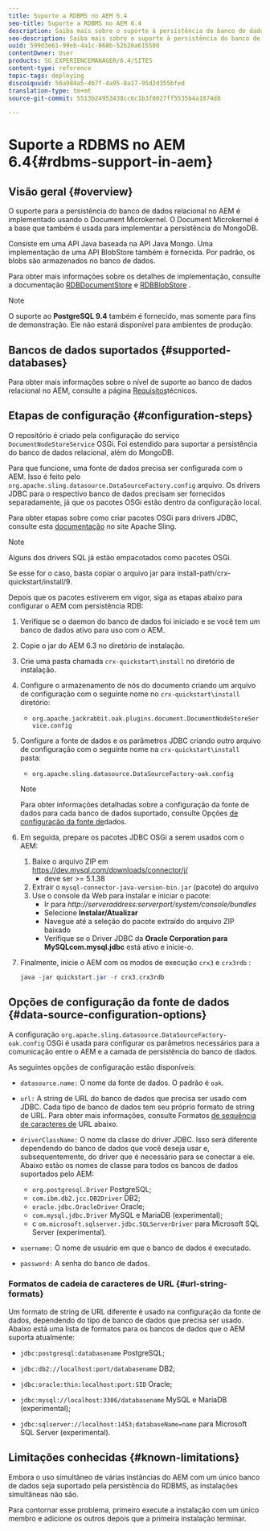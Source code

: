 ```yaml
---
title: Suporte a RDBMS no AEM 6.4
seo-title: Suporte a RDBMS no AEM 6.4
description: Saiba mais sobre o suporte à persistência do banco de dados relacional no AEM 6.4 e as opções de configuração disponíveis.
seo-description: Saiba mais sobre o suporte à persistência do banco de dados relacional no AEM 6.4 e as opções de configuração disponíveis.
uuid: 599d3e61-99eb-4a1c-868b-52b20a615500
contentOwner: User
products: SG_EXPERIENCEMANAGER/6.4/SITES
content-type: reference
topic-tags: deploying
discoiquuid: 56a984a5-4b7f-4a95-8a17-95d2d355bfed
translation-type: tm+mt
source-git-commit: 5513b24953438cc6c1b3f0027ff5535b4a1874d8

---
```



# Suporte a RDBMS no AEM 6.4{#rdbms-support-in-aem}

## Visão geral {#overview}

O suporte para a persistência do banco de dados relacional no AEM é implementado usando o Document Microkernel. O Document Microkernel é a base que também é usada para implementar a persistência do MongoDB.

Consiste em uma API Java baseada na API Java Mongo. Uma implementação de uma API BlobStore também é fornecida. Por padrão, os blobs são armazenados no banco de dados.

Para obter mais informações sobre os detalhes de implementação, consulte a documentação [RDBDocumentStore](https://jackrabbit.apache.org/oak/docs/apidocs/org/apache/jackrabbit/oak/plugins/document/rdb/RDBDocumentStore.html) e [RDBBlobStore](https://jackrabbit.apache.org/oak/docs/apidocs/org/apache/jackrabbit/oak/plugins/document/rdb/RDBBlobStore.html) .

>[!NOTE]
>
>O suporte ao **PostgreSQL 9.4** também é fornecido, mas somente para fins de demonstração. Ele não estará disponível para ambientes de produção.

## Bancos de dados suportados {#supported-databases}

Para obter mais informações sobre o nível de suporte ao banco de dados relacional no AEM, consulte a página [Requisitos](/help/sites-deploying/technical-requirements.md)técnicos.

## Etapas de configuração {#configuration-steps}

O repositório é criado pela configuração do serviço `DocumentNodeStoreService` OSGi. Foi estendido para suportar a persistência do banco de dados relacional, além do MongoDB.

Para que funcione, uma fonte de dados precisa ser configurada com o AEM. Isso é feito pelo `org.apache.sling.datasource.DataSourceFactory.config` arquivo. Os drivers JDBC para o respectivo banco de dados precisam ser fornecidos separadamente, já que os pacotes OSGi estão dentro da configuração local.

Para obter etapas sobre como criar pacotes OSGi para drivers JDBC, consulte esta [documentação](https://wiki.eclipse.org/Create_and_Export_MySQL_JDBC_driver_bundle) no site Apache Sling.

>[!NOTE]
>
>Alguns dos drivers SQL já estão empacotados como pacotes OSGi.
>
>Se esse for o caso, basta copiar o arquivo jar para install-path/crx-quickstart/install/9.

Depois que os pacotes estiverem em vigor, siga as etapas abaixo para configurar o AEM com persistência RDB:

1. Verifique se o daemon do banco de dados foi iniciado e se você tem um banco de dados ativo para uso com o AEM.
1. Copie o jar do AEM 6.3 no diretório de instalação.
1. Crie uma pasta chamada `crx-quickstart\install` no diretório de instalação.
1. Configure o armazenamento de nós do documento criando um arquivo de configuração com o seguinte nome no `crx-quickstart\install` diretório:

   * `org.apache.jackrabbit.oak.plugins.document.DocumentNodeStoreService.config`

1. Configure a fonte de dados e os parâmetros JDBC criando outro arquivo de configuração com o seguinte nome na `crx-quickstart\install` pasta:

   * `org.apache.sling.datasource.DataSourceFactory-oak.config`
   >[!NOTE]
   >
   >Para obter informações detalhadas sobre a configuração da fonte de dados para cada banco de dados suportado, consulte Opções [de configuração da fonte de](/help/sites-deploying/rdbms-support-in-aem.md#data-source-configuration-options)dados.

1. Em seguida, prepare os pacotes JDBC OSGi a serem usados com o AEM:

   1. Baixe o arquivo ZIP em https://dev.mysql.com/downloads/connector/j/
      * deve ser >= 5.1.38
   1. Extrair o `mysql-connector-java-version-bin.jar` (pacote) do arquivo
   1. Use o console da Web para instalar e iniciar o pacote:
      * Ir para *http://serveraddress:serverport/system/console/bundles*
      * Selecione **Instalar/Atualizar**
      * Navegue até a seleção do pacote extraído do arquivo ZIP baixado
      * Verifique se o Driver JDBC da **Oracle Corporation para MySQLcom.mysql.jdbc** está ativo e inicie-o.

1. Finalmente, inicie o AEM com os modos de execução `crx3` e `crx3rdb` :

   ```java
   java -jar quickstart.jar -r crx3,crx3rdb
   ```

## Opções de configuração da fonte de dados {#data-source-configuration-options}

A configuração `org.apache.sling.datasource.DataSourceFactory-oak.config` OSGi é usada para configurar os parâmetros necessários para a comunicação entre o AEM e a camada de persistência do banco de dados.

As seguintes opções de configuração estão disponíveis:

* `datasource.name:` O nome da fonte de dados. O padrão é `oak`.

* `url:` A string de URL do banco de dados que precisa ser usado com JDBC. Cada tipo de banco de dados tem seu próprio formato de string de URL. Para obter mais informações, consulte Formatos [de sequência de caracteres de](/help/sites-deploying/rdbms-support-in-aem.md#url-string-formats) URL abaixo.

* `driverClassName:` O nome da classe do driver JDBC. Isso será diferente dependendo do banco de dados que você deseja usar e, subsequentemente, do driver que é necessário para se conectar a ele. Abaixo estão os nomes de classe para todos os bancos de dados suportados pelo AEM:

   * `org.postgresql.Driver` PostgreSQL;
   * `com.ibm.db2.jcc.DB2Driver` DB2;
   * `oracle.jdbc.OracleDriver` Oracle;
   * `com.mysql.jdbc.Driver` MySQL e MariaDB (experimental);
   * c `om.microsoft.sqlserver.jdbc.SQLServerDriver` para Microsoft SQL Server (experimental).

* `username:` O nome de usuário em que o banco de dados é executado.

* `password:` A senha do banco de dados.

### Formatos de cadeia de caracteres de URL {#url-string-formats}

Um formato de string de URL diferente é usado na configuração da fonte de dados, dependendo do tipo de banco de dados que precisa ser usado. Abaixo está uma lista de formatos para os bancos de dados que o AEM suporta atualmente:

* `jdbc:postgresql:databasename` PostgreSQL;

* `jdbc:db2://localhost:port/databasename` DB2;
* `jdbc:oracle:thin:localhost:port:SID` Oracle;
* `jdbc:mysql://localhost:3306/databasename` MySQL e MariaDB (experimental);

* `jdbc:sqlserver://localhost:1453;databaseName=name` para Microsoft SQL Server (experimental).

## Limitações conhecidas {#known-limitations}

Embora o uso simultâneo de várias instâncias do AEM com um único banco de dados seja suportado pela persistência do RDBMS, as instalações simultâneas não são.

Para contornar esse problema, primeiro execute a instalação com um único membro e adicione os outros depois que a primeira instalação terminar.

